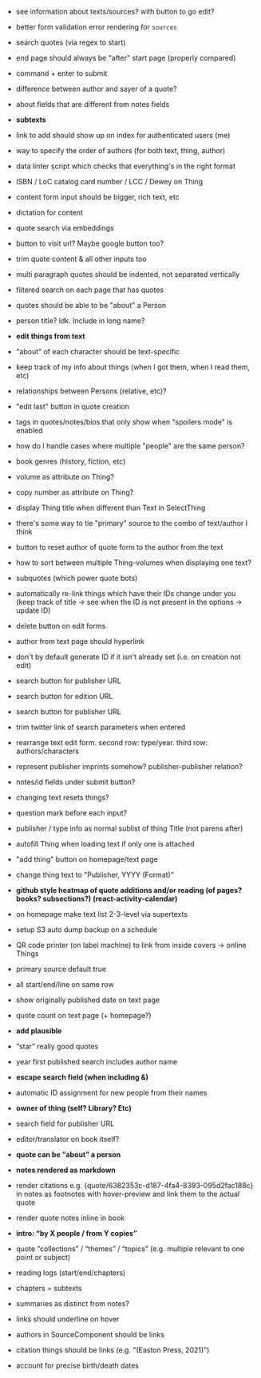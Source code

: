 - see information about texts/sources? with button to go edit?
- better form validation error rendering for `sources`
- search quotes (via regex to start)
- end page should always be "after" start page (properly compared)
- command + enter to submit
- difference between author and sayer of a quote?
- about fields that are different from notes fields
- **subtexts**
- link to add should show up on index for authenticated users (me)
- way to specify the order of authors (for both text, thing, author)
- data linter script which checks that everything's in the right format
- ISBN / LoC catalog card number / LCC / Dewey on Thing
- content form input should be bigger, rich text, etc
- dictation for content
- quote search via embeddings
- button to visit url? Maybe google button too?
- trim quote content & all other inputs too
- multi paragraph quotes should be indented, not separated vertically
- filtered search on each page that has quotes

- quotes should be able to be "about" a Person
- person title? Idk. Include in long name?
- **edit things from text**
- "about" of each character should be text-specific
- keep track of my info about things (when I got them, when I read them, etc)
- relationships between Persons (relative, etc)?
- "edit last" button in quote creation
- <spoiler> tags in quotes/notes/bios that only show when "spoilers mode" is enabled
- how do I handle cases where multiple "people" are the same person?
- book genres (history, fiction, etc)
- volume as attribute on Thing?
- copy number as attribute on Thing?
- display Thing title when different than Text in SelectThing
- there's some way to tie "primary" source to the combo of text/author I think
- button to reset author of quote form to the author from the text
- how to sort between multiple Thing-volumes when displaying one text?
- subquotes (which power quote bots)
- automatically re-link things which have their IDs change under you (keep track of title → see when the ID is not present in the options → update ID)
- delete button on edit forms
- author from text page should hyperlink
- don't by default generate ID if it isn't already set (i.e. on creation not edit)
- search button for publisher URL
- search button for edition URL
- search button for publisher URL
- trim twitter link of search parameters when entered
- rearrange text edit form. second row: type/year. third row: authors/characters
- represent publisher imprints somehow? publisher-publisher relation?
- notes/id fields under submit button?
- changing text resets things?
- question mark before each input?
- publisher / type info as normal sublist of thing Title (not parens after)
- autofill Thing when loading text if only one is attached
- "add thing" button on homepage/text page
- change thing text to "Publisher, YYYY (Format)"
- **github style heatmap of quote additions and/or reading (of pages? books? subsections?) (react-activity-calendar)**
- on homepage make text list 2-3-level via supertexts
- setup S3 auto dump backup on a schedule
- QR code printer (on label machine) to link from inside covers -> online Things
- primary source default true
- all start/end/line on same row
- show originally published date on text page

- quote count on text page (+ homepage?)
- **add plausible**
- “star” really good quotes
- year first published search includes author name
- **escape search field (when including &)**
- automatic ID assignment for new people from their names
- **owner of thing (self? Library? Etc)**
- search field for publisher URL
- editor/translator on book itself?
- **quote can be “about” a person**
- **notes rendered as markdown**
- render citations e.g. {quote/6382353c-d187-4fa4-8393-095d2fac188c} in notes as footnotes with hover-preview and link them to the actual quote
- render quote notes inline in book
- **intro: “by X people / from Y copies”**
- quote “collections” / “themes” / “topics” (e.g. multiple relevant to one point or subject)
- reading logs (start/end/chapters)
- chapters = subtexts
- summaries as distinct from notes?

- links should underline on hover
- authors in SourceComponent should be links
- citation things should be links (e.g. "(Easton Press, 2021)")
- account for precise birth/death dates
